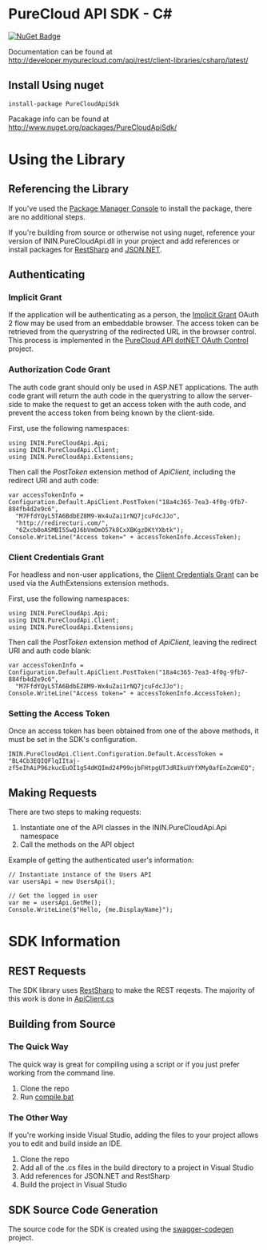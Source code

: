 # PureCloud API SDK - C&#35;

[![NuGet Badge](https://buildstats.info/nuget/PureCloudApiSdk)](https://www.nuget.org/packages/PureCloudApiSdk/)

Documentation can be found at http://developer.mypurecloud.com/api/rest/client-libraries/csharp/latest/

## Install Using nuget

```
install-package PureCloudApiSdk
```

Pacakage info can be found at http://www.nuget.org/packages/PureCloudApiSdk/

# Using the Library

## Referencing the Library

If you've used the [Package Manager Console](https://docs.nuget.org/consume/package-manager-console) to install the package, there are no additional steps. 

If you're building from source or otherwise not using nuget, reference your version of ININ.PureCloudApi.dll in your project and add references or install packages for [RestSharp](http://www.nuget.org/packages/RestSharp/) and [JSON.NET](http://www.nuget.org/packages/Newtonsoft.Json/).

## Authenticating

### Implicit Grant

If the application will be authenticating as a person, the [Implicit Grant](http://developer.mypurecloud.com/api/rest/authorization/use-implicit-grant.html) OAuth 2 flow may be used from an embeddable browser. The access token can be retrieved from the querystring of the redirected URL in the browser control. This process is implemented in the [PureCloud API dotNET OAuth Control](https://github.com/MyPureCloud/purecloud_api_dotnet_oauth_control) project.

### Authorization Code Grant

The auth code grant should only be used in ASP.NET applications. The auth code grant will return the auth code in the querystring to allow the server-side to make the request to get an access token with the auth code, and prevent the access token from being known by the client-side.

First, use the following namespaces:

```
using ININ.PureCloudApi.Api;
using ININ.PureCloudApi.Client;
using ININ.PureCloudApi.Extensions;
```

Then call the _PostToken_ extension method of _ApiClient_, including the redirect URI and auth code:

```
var accessTokenInfo = Configuration.Default.ApiClient.PostToken("18a4c365-7ea3-4f0g-9fb7-884fb4d2e9c6", 
  "M7FfdYQyL5TA6BdbEZ8M9-Wx4uZai1rNQ7jcuFdcJJo", 
  "http://redirecturi.com/", 
  "6Zxcb0oASMBI55wQJ6bVmOmO57k8CxXBKgzDKtYXbtk");
Console.WriteLine("Access token=" + accessTokenInfo.AccessToken);
```

### Client Credentials Grant

For headless and non-user applications, the [Client Credentials Grant](http://developer.mypurecloud.com/api/rest/authorization/use-client-credentials.html) can be used via the AuthExtensions extension methods. 

First, use the following namespaces:

```
using ININ.PureCloudApi.Api;
using ININ.PureCloudApi.Client;
using ININ.PureCloudApi.Extensions;
```

Then call the _PostToken_ extension method of _ApiClient_, leaving the redirect URI and auth code blank:

```
var accessTokenInfo = Configuration.Default.ApiClient.PostToken("18a4c365-7ea3-4f0g-9fb7-884fb4d2e9c6", 
  "M7FfdYQyL5TA6BdbEZ8M9-Wx4uZai1rNQ7jcuFdcJJo");
Console.WriteLine("Access token=" + accessTokenInfo.AccessToken);
```

### Setting the Access Token

Once an access token has been obtained from one of the above methods, it must be set in the SDK's configuration.

```
ININ.PureCloudApi.Client.Configuration.Default.AccessToken = "BL4Cb3EQIQFlqIItaj-zf5eIhAiP96zkucEuOI1g54dKQImd24P99ojbFHtpgUTJdRIkuUYfXMy0afEnZcWnEQ";
```

## Making Requests

There are two steps to making requests:
1. Instantiate one of the API classes in the ININ.PureCloudApi.Api namespace
2. Call the methods on the API object

Example of getting the authenticated user's information:

```
// Instantiate instance of the Users API
var usersApi = new UsersApi();

// Get the logged in user
var me = usersApi.GetMe();
Console.WriteLine($"Hello, {me.DisplayName}");
```

# SDK Information

## REST Requests

The SDK library uses [RestSharp](http://restsharp.org/) to make the REST reqests. The majority of this work is done in [ApiClient.cs](https://github.com/MyPureCloud/purecloud_api_sdk_csharp/blob/master/build/src/main/csharp/ININ/PureCloudApi/Client/ApiClient.cs)

## Building from Source

### The Quick Way

The quick way is great for compiling using a script or if you just prefer working from the command line.

1. Clone the repo
2. Run [compile.bat](https://github.com/MyPureCloud/purecloud_api_sdk_csharp/blob/master/build/compile.bat)

### The Other Way

If you're working inside Visual Studio, adding the files to your project allows you to edit and build inside an IDE.

1. Clone the repo
2. Add all of the .cs files in the build directory to a project in Visual Studio
3. Add references for JSON.NET and RestSharp
4. Build the project in Visual Studio

## SDK Source Code Generation

The source code for the SDK is created using the [swagger-codegen](https://github.com/MyPureCloud/swagger-codegen) project.
